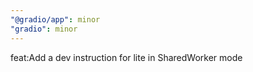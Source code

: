 ```yaml
---
"@gradio/app": minor
"gradio": minor
---
```


feat:Add a dev instruction for lite in SharedWorker mode
